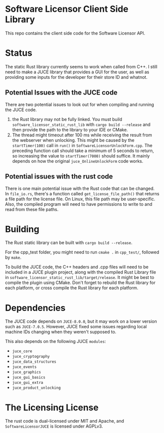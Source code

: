 # Software Licensor Client Side Library

This repo contains the client side code for the Software Licensor API.

# Status

The static Rust library currently seems to work when called from C++. I still need to make a JUCE library that provides a GUI for the user, as well as providing some inputs for the developer for their store ID and whatnot.

## Potential Issues with the JUCE code

There are two potential issues to look out for when compiling and running the JUCE code.

1) the Rust library may not be fully linked. You must build `software_licensor_static_rust_lib` with `cargo build --release` and then provide the path to the library to your IDE or CMake.
2) The thread might timeout after 100 ms while receiving the result from the webserver when unlocking. This might be caused by the `startTimer(100)` call in `run()` in `SoftwareLicensorUnlockForm.cpp`. The preceding function call should take a minimum of 5 seconds to return, so increasing the value to `startTimer(7000)` should suffice. It mainly depends on how the original `juce_OnlineUnlockForm` code works.

## Potential issues with the rust code

There is one main potential issue with the Rust code that can be changed. In `file_io.rs`, there's a function called `get_license_file_path()` that returns a file path for the license file. On Linux, this file path may be user-specific. Also, the compiled program will need to have permissions to write to and read from these file paths.

# Building

The Rust static library can be built with `cargo build --release`.

For the cpp_test folder, you might need to run `cmake .` in `cpp_test/`, followed by `make`.

To build the JUCE code, the C++ headers and .cpp files will need to be included in a JUCE plugin project, along with the compiled Rust Library file in `software_licensor_static_rust_lib/target/release`. It might be best to compile the plugin using CMake. Don't forget to rebuild the Rust library for each platform, or cross compile the Rust library for each platform.

# Dependencies

The JUCE code depends on `JUCE-8.0.0`, but it may work on a lower version such as `JUCE-7.0.5`. However, JUCE fixed some issues regarding local machine IDs changing when they weren't supposed to.

This also depends on the following JUCE `modules`:

* `juce_core`
* `juce_cryptography`
* `juce_data_structures`
* `juce_events`
* `juce_graphics`
* `juce_gui_basics`
* `juce_gui_extra`
* `juce_product_unlocking`

# The Licensing License

The rust code is dual-licensed under MIT and Apache, and `SoftwareLicensorJUCE` is licensed under AGPLv3.